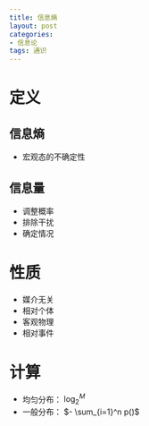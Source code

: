 ```yaml
---
title: 信息熵
layout: post
categories:
- 信息论
tags: 通识
---
```



# 定义
## 信息熵
- 宏观态的不确定性
## 信息量
- 调整概率
- 排除干扰
- 确定情况
# 性质
- 媒介无关
- 相对个体
- 客观物理
- 相对事件
# 计算
- 均匀分布： $\log _2 ^ M$ 
- 一般分布： $- \sum_{i=1}^n p()$